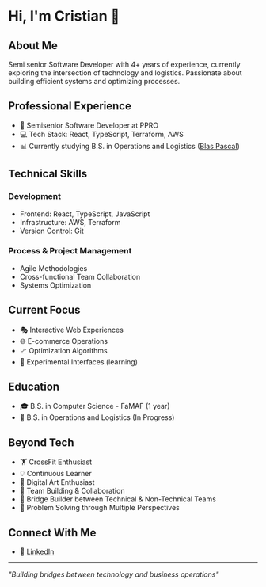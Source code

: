 # Hi, I'm Cristian 👋

## About Me
Semi senior Software Developer with 4+ years of experience, currently exploring the intersection of technology and logistics. Passionate about building efficient systems and optimizing processes.

## Professional Experience
- 🚀 Semisenior Software Developer at PPRO
- 💻 Tech Stack: React, TypeScript, Terraform, AWS
- 📊 Currently studying B.S. in Operations and Logistics ([Blas Pascal](https://www.ubp.edu.ar/carreras/lic-en-operaciones-y-logistica/))

## Technical Skills
### Development
- Frontend: React, TypeScript, JavaScript
- Infrastructure: AWS, Terraform
- Version Control: Git

### Process & Project Management
- Agile Methodologies
- Cross-functional Team Collaboration
- Systems Optimization

## Current Focus
- 🎭 Interactive Web Experiences
- 🌐 E-commerce Operations
- 📈 Optimization Algorithms
- 🔮 Experimental Interfaces (learning)

## Education
- 🎓 B.S. in Computer Science - FaMAF (1 year)
- 📖 B.S. in Operations and Logistics (In Progress)

## Beyond Tech
- 🏋️ CrossFit Enthusiast
- 💡 Continuous Learner
- 🎨 Digital Art Enthusiast
- 🤝 Team Building & Collaboration
- 🌉 Bridge Builder between Technical & Non-Technical Teams
- 🎯 Problem Solving through Multiple Perspectives

## Connect With Me
- 💼 [LinkedIn](https://www.linkedin.com/in/cristiandominguezl/)

---
*"Building bridges between technology and business operations"*
